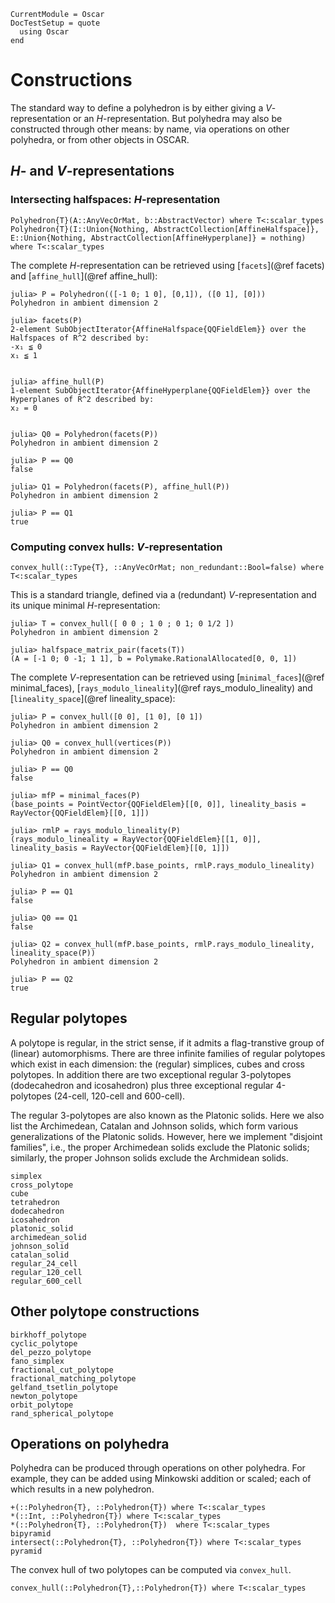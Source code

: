 ```@meta
CurrentModule = Oscar
DocTestSetup = quote
  using Oscar
end
```

# Constructions

The standard way to define a polyhedron is by either giving a
$V$-representation or an $H$-representation.  But polyhedra may also be
constructed through other means: by name, via operations on other polyhedra, or
from other objects in OSCAR.

## $H$- and $V$-representations

### Intersecting halfspaces: $H$-representation

```@docs
Polyhedron{T}(A::AnyVecOrMat, b::AbstractVector) where T<:scalar_types
Polyhedron{T}(I::Union{Nothing, AbstractCollection[AffineHalfspace]}, E::Union{Nothing, AbstractCollection[AffineHyperplane]} = nothing) where T<:scalar_types
```

The complete $H$-representation can be retrieved using [`facets`](@ref facets)
and [`affine_hull`](@ref affine_hull):
```jldoctest
julia> P = Polyhedron(([-1 0; 1 0], [0,1]), ([0 1], [0]))
Polyhedron in ambient dimension 2

julia> facets(P)
2-element SubObjectIterator{AffineHalfspace{QQFieldElem}} over the Halfspaces of R^2 described by:
-x₁ ≦ 0
x₁ ≦ 1


julia> affine_hull(P)
1-element SubObjectIterator{AffineHyperplane{QQFieldElem}} over the Hyperplanes of R^2 described by:
x₂ = 0


julia> Q0 = Polyhedron(facets(P))
Polyhedron in ambient dimension 2

julia> P == Q0
false

julia> Q1 = Polyhedron(facets(P), affine_hull(P))
Polyhedron in ambient dimension 2

julia> P == Q1
true
```

### Computing convex hulls: $V$-representation

```@docs
convex_hull(::Type{T}, ::AnyVecOrMat; non_redundant::Bool=false) where T<:scalar_types
```

This is a standard triangle, defined via a (redundant) $V$-representation  and
its unique minimal $H$-representation:

```jldoctest
julia> T = convex_hull([ 0 0 ; 1 0 ; 0 1; 0 1/2 ])
Polyhedron in ambient dimension 2

julia> halfspace_matrix_pair(facets(T))
(A = [-1 0; 0 -1; 1 1], b = Polymake.RationalAllocated[0, 0, 1])

```

The complete $V$-representation can be retrieved using [`minimal_faces`](@ref
minimal_faces), [`rays_modulo_lineality`](@ref rays_modulo_lineality) and [`lineality_space`](@ref lineality_space):

```jldoctest; filter = r"^polymake: +WARNING.*\n|^"
julia> P = convex_hull([0 0], [1 0], [0 1])
Polyhedron in ambient dimension 2

julia> Q0 = convex_hull(vertices(P))
Polyhedron in ambient dimension 2

julia> P == Q0
false

julia> mfP = minimal_faces(P)
(base_points = PointVector{QQFieldElem}[[0, 0]], lineality_basis = RayVector{QQFieldElem}[[0, 1]])

julia> rmlP = rays_modulo_lineality(P)
(rays_modulo_lineality = RayVector{QQFieldElem}[[1, 0]], lineality_basis = RayVector{QQFieldElem}[[0, 1]])

julia> Q1 = convex_hull(mfP.base_points, rmlP.rays_modulo_lineality)
Polyhedron in ambient dimension 2

julia> P == Q1
false

julia> Q0 == Q1
false

julia> Q2 = convex_hull(mfP.base_points, rmlP.rays_modulo_lineality, lineality_space(P))
Polyhedron in ambient dimension 2

julia> P == Q2
true
```

## Regular polytopes
A polytope is regular, in the strict sense, if it admits a flag-transtive group
of (linear) automorphisms. There are three infinite families of regular
polytopes which exist in each dimension: the (regular) simplices, cubes and
cross polytopes. In addition there are two exceptional regular 3-polytopes
(dodecahedron and icosahedron) plus three exceptional regular 4-polytopes
(24-cell, 120-cell and 600-cell).

The regular 3-polytopes are also known as the Platonic solids. Here we also
list the Archimedean, Catalan and Johnson solids, which form various
generalizations of the Platonic solids. However, here we implement "disjoint
families", i.e., the proper Archimedean solids exclude the Platonic solids;
similarly, the proper Johnson solids exclude the Archmidean solids.
```@docs
simplex
cross_polytope
cube
tetrahedron
dodecahedron
icosahedron
platonic_solid
archimedean_solid
johnson_solid
catalan_solid
regular_24_cell
regular_120_cell
regular_600_cell
```

## Other polytope constructions

```@docs
birkhoff_polytope
cyclic_polytope
del_pezzo_polytope
fano_simplex
fractional_cut_polytope
fractional_matching_polytope
gelfand_tsetlin_polytope
newton_polytope
orbit_polytope
rand_spherical_polytope
```

## Operations on polyhedra
Polyhedra can be produced through operations on other polyhedra. For example,
they can be added using Minkowski addition or scaled; each of which results in
a new polyhedron.

```@docs
+(::Polyhedron{T}, ::Polyhedron{T}) where T<:scalar_types
*(::Int, ::Polyhedron{T}) where T<:scalar_types
*(::Polyhedron{T}, ::Polyhedron{T})  where T<:scalar_types
bipyramid
intersect(::Polyhedron{T}, ::Polyhedron{T}) where T<:scalar_types
pyramid
```

The convex hull of two polytopes can be computed via `convex_hull`.
```@docs
convex_hull(::Polyhedron{T},::Polyhedron{T}) where T<:scalar_types
```

